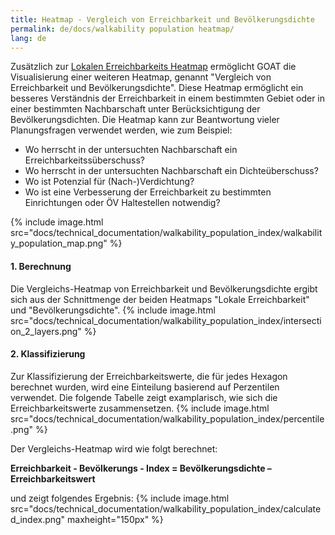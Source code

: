 ```yaml
---
title: Heatmap - Vergleich von Erreichbarkeit und Bevölkerungsdichte
permalink: de/docs/walkability population heatmap/
lang: de
---
```


Zusätzlich zur [Lokalen Erreichbarkeits Heatmap](../heatmap/) ermöglicht GOAT die Visualisierung einer weiteren Heatmap, genannt "Vergleich von Erreichbarkeit und Bevölkerungsdichte". Diese Heatmap ermöglicht ein besseres Verständnis der Erreichbarkeit in einem bestimmten Gebiet oder in einer bestimmten Nachbarschaft unter Berücksichtigung der Bevölkerungsdichten. Die Heatmap kann zur Beantwortung vieler Planungsfragen verwendet werden, wie zum Beispiel:
- Wo herrscht in der untersuchten Nachbarschaft ein Erreichbarkeitssüberschuss?
- Wo herrscht in der untersuchten Nachbarschaft ein Dichteüberschuss?
- Wo ist Potenzial für (Nach-)Verdichtung? 
- Wo ist eine Verbesserung der Erreichbarkeit zu bestimmten Einrichtungen oder ÖV Haltestellen notwendig?

{% include image.html src="docs/technical_documentation/walkability_population_index/walkability_population_map.png" %}

#### 1. Berechnung
Die Vergleichs-Heatmap von Erreichbarkeit und Bevölkerungsdichte ergibt sich aus der Schnittmenge der beiden Heatmaps "Lokale Erreichbarkeit" und "Bevölkerungsdichte".
{% include image.html src="docs/technical_documentation/walkability_population_index/intersection_2_layers.png" %}

#### 2. Klassifizierung
Zur Klassifizierung der Erreichbarkeitswerte, die für jedes Hexagon berechnet wurden, wird eine Einteilung basierend auf Perzentilen verwendet. Die folgende Tabelle zeigt examplarisch, wie sich die Erreichbarkeitswerte zusammensetzen.
{% include image.html src="docs/technical_documentation/walkability_population_index/percentile.png" %}

Der Vergleichs-Heatmap wird wie folgt berechnet:

<b> Erreichbarkeit - Bevölkerungs - Index = Bevölkerungsdichte – Erreichbarkeitswert </b>

und zeigt folgendes Ergebnis:
{% include image.html src="docs/technical_documentation/walkability_population_index/calculated_index.png" maxheight="150px" %}


